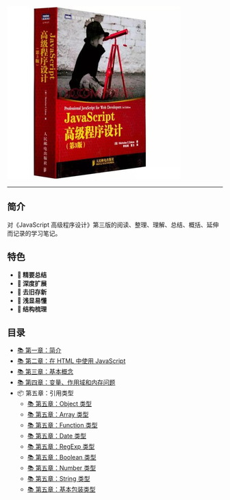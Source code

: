 !['# Professional-JavaScript-for-Web-Developers'](images/book.jpg)

---

## 简介

对《JavaScript 高级程序设计》第三版的阅读、整理、理解、总结、概括、延伸而记录的学习笔记。

## 特色

- **💎 精要总结**
- **🚀 深度扩展**
- **🎉 去旧存新**
- **🎯 浅显易懂**
- **🔎 结构梳理**

## 目录

- [📚 第一章：简介](./Chapter1%20-%20What%20Is%20JavaScript/简介.md)
- [📚 第二章：在 HTML 中使用 JavaScript](./Chapter2%20-%20JavaScript%20in%20HTML/在HTML中使用JavaScript.md)
- [📚 第三章：基本概念](./Chapter3%20-%20Language%20Basics/基本概念.md)
- [📚 第四章：变量、作用域和内存问题](./Chapter4%20-%20Variables%20Scope%20And%20Memory/变量、作用域和内存问题.md)
- 📦 第五章：引用类型
  - [📚 第五章：Object 类型](./Chapter5%20-%20Reference%20Types/Object%20类型.md)
  - [📚 第五章：Array 类型](./Chapter5%20-%20Reference%20Types/Array%20类型.md)
  - [📚 第五章：Function 类型](./Chapter5%20-%20Reference%20Types/Function%20类型.md)
  - [📚 第五章：Date 类型](./Chapter5%20-%20Reference%20Types/Date%20类型.md)
  - [📚 第五章：RegExp 类型](./Chapter5%20-%20Reference%20Types/RegExp%20类型.md)
  - [📚 第五章：Boolean 类型](./Chapter5%20-%20Reference%20Types/Boolean%20类型.md)
  - [📚 第五章：Number 类型](./Chapter5%20-%20Reference%20Types/Number%20类型.md)
  - [📚 第五章：String 类型](./Chapter5%20-%20Reference%20Types/String%20类型.md)
  - [📚 第五章：基本包装类型](./Chapter5%20-%20Reference%20Types/基本包装类型.md)
